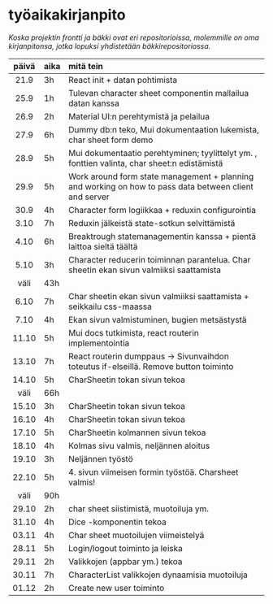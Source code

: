 # työaikakirjanpito

*Koska projektin frontti ja bäkki ovat eri repositorioissa, molemmille on oma kirjanpitonsa, jotka lopuksi yhdistetään bäkkirepositoriossa.*

| päivä | aika | mitä tein  |
| :----:|:-----| :-----|
| 21.9 | 3h | React init + datan pohtimista |
| 25.9 | 1h | Tulevan character sheet componentin mallailua datan kanssa |
| 26.9 | 2h | Material UI:n perehtymistä ja pelailua |
| 27.9 | 6h | Dummy db:n teko, Mui dokumentaation lukemista, char sheet form demo |
| 28.9 | 5h | Mui dokumentaatio perehtyminen; tyylittelyt ym. , fonttien valinta, char sheet:n edistämistä |
| 29.9 | 5h | Work around form state management + planning and working on how to pass data between client and server |
| 30.9 | 4h | Character form logiikkaa + reduxin configurointia |
| 3.10 | 7h | Reduxin jälkeistä state-sotkun selvittämistä |
| 4.10 | 6h | Breaktrough statemanagementin kanssa + pientä laittoa sieltä täältä |
| 5.10 | 3h | Character reducerin toiminnan parantelua. Char sheetin ekan sivun valmiiksi saattamista |
| väli | 43h |  |
| 6.10 | 7h | Char sheetin ekan sivun valmiiksi saattamista + seikkailu css-maassa |
| 7.10 | 4h | Ekan sivun valmistuminen, bugien metsästystä |
| 11.10 | 5h | Mui docs tutkimista, react routerin implementointia |
| 13.10 | 7h | React routerin dumppaus -> Sivunvaihdon toteutus if-elseillä. Remove button toiminto |
| 14.10 | 5h | CharSheetin tokan sivun tekoa |
| väli | 66h |  |
| 15.10 | 3h | CharSheetin tokan sivun tekoa |
| 16.10 | 4h | CharSheetin tokan sivun tekoa |
| 17.10 | 5h | CharSheetin kolmannen sivun tekoa |
| 18.10 | 4h | Kolmas sivu valmis, neljännen aloitus|
| 19.10 | 3h | Neljännen työstö|
| 22.10 | 5h | 4. sivun viimeisen formin työstöä. Charsheet valmis! |
| väli | 90h | |
| 29.10 | 2h | char sheet siistimistä, muotoiluja ym. |
| 31.10 | 4h | Dice -komponentin tekoa |
| 03.11 | 4h | Char sheet muotoilujen viimeistelyä |
| 28.11 | 5h | Login/logout toiminto ja leiska |
| 29.11 | 2h | Valikkojen (appbar ym.) tekoa |
| 30.11 | 7h | CharacterList valikkojen dynaamisia muotoiluja |
| 01.12 | 2h | Create new user toiminto |
